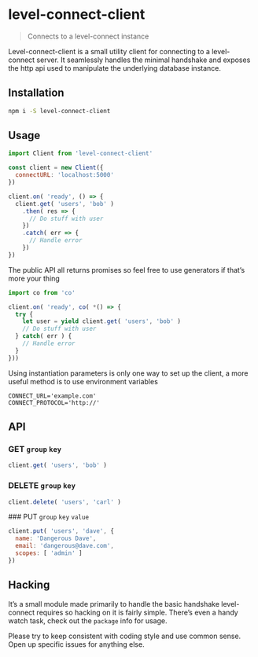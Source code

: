 # level-connect-client

> Connects to a level-connect instance

Level-connect-client is a small utility client for connecting to a level-connect server. It seamlessly handles the minimal handshake and exposes the http api used to manipulate the underlying database instance.

## Installation

```sh
npm i -S level-connect-client
```

## Usage

```js
import Client from 'level-connect-client'

const client = new Client({
  connectURL: 'localhost:5000'
})

client.on( 'ready', () => {
  client.get( 'users', 'bob' )
    .then( res => {
      // Do stuff with user
    })
    .catch( err => {
      // Handle error
    })
})
```

The public API all returns promises so feel free to use generators if that’s more your thing

```js
import co from 'co'

client.on( 'ready', co( *() => {
  try {
    let user = yield client.get( 'users', 'bob' )
    // Do stuff with user
  } catch( err ) {
    // Handle error
  }
}))
```

Using instantiation parameters is only one way to set up the client, a more useful method is to use environment variables

```
CONNECT_URL='example.com'
CONNECT_PROTOCOL='http://'
```

## API

### GET `group` `key`

```js
client.get( 'users', 'bob' )
```

### DELETE `group` `key`

```js
client.delete( 'users', 'carl' )
```

### PUT `group` `key` `value`

```js
client.put( 'users', 'dave', {
  name: 'Dangerous Dave',
  email: 'dangerous@dave.com',
  scopes: [ 'admin' ]
})
```


## Hacking

It’s a small module made primarily to handle the basic handshake level-connect requires so hacking on it is fairly simple. There’s even a handy watch task, check out the `package` info for usage.

Please try to keep consistent with coding style and use common sense. Open up specific issues for anything else.
